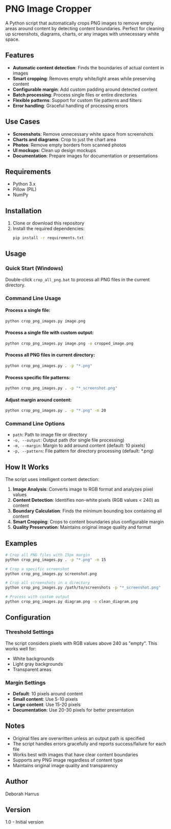 # PNG Image Cropper

A Python script that automatically crops PNG images to remove empty areas around content by detecting content boundaries. Perfect for cleaning up screenshots, diagrams, charts, or any images with unnecessary white space.

## Features

- **Automatic content detection**: Finds the boundaries of actual content in images
- **Smart cropping**: Removes empty white/light areas while preserving content
- **Configurable margin**: Add custom padding around detected content
- **Batch processing**: Process single files or entire directories
- **Flexible patterns**: Support for custom file patterns and filters
- **Error handling**: Graceful handling of processing errors

## Use Cases

- **Screenshots**: Remove unnecessary white space from screenshots
- **Charts and diagrams**: Crop to just the chart area
- **Photos**: Remove empty borders from scanned photos
- **UI mockups**: Clean up design mockups
- **Documentation**: Prepare images for documentation or presentations

## Requirements

- Python 3.x
- Pillow (PIL)
- NumPy

## Installation

1. Clone or download this repository
2. Install the required dependencies:
   ```bash
   pip install -r requirements.txt
   ```

## Usage

### Quick Start (Windows)
Double-click `crop_all_png.bat` to process all PNG files in the current directory.

### Command Line Usage

#### Process a single file:
```bash
python crop_png_images.py image.png
```

#### Process a single file with custom output:
```bash
python crop_png_images.py image.png -o cropped_image.png
```

#### Process all PNG files in current directory:
```bash
python crop_png_images.py . -p "*.png"
```

#### Process specific file patterns:
```bash
python crop_png_images.py . -p "*_screenshot.png"
```

#### Adjust margin around content:
```bash
python crop_png_images.py . -p "*.png" -m 20
```

### Command Line Options

- `path`: Path to image file or directory
- `-o, --output`: Output path (for single file processing)
- `-m, --margin`: Margin to add around content (default: 10 pixels)
- `-p, --pattern`: File pattern for directory processing (default: *.png)

## How It Works

The script uses intelligent content detection:

1. **Image Analysis**: Converts image to RGB format and analyzes pixel values
2. **Content Detection**: Identifies non-white pixels (RGB values < 240) as content
3. **Boundary Calculation**: Finds the minimum bounding box containing all content
4. **Smart Cropping**: Crops to content boundaries plus configurable margin
5. **Quality Preservation**: Maintains original image quality and format

## Examples

```bash
# Crop all PNG files with 15px margin
python crop_png_images.py . -p "*.png" -m 15

# Crop a specific screenshot
python crop_png_images.py screenshot.png

# Crop all screenshots in a directory
python crop_png_images.py /path/to/screenshots -p "*_screenshot.png"

# Process with custom output
python crop_png_images.py diagram.png -o clean_diagram.png
```

## Configuration

### Threshold Settings
The script considers pixels with RGB values above 240 as "empty". This works well for:
- White backgrounds
- Light gray backgrounds
- Transparent areas

### Margin Settings
- **Default**: 10 pixels around content
- **Small content**: Use 5-10 pixels
- **Large content**: Use 15-20 pixels
- **Documentation**: Use 20-30 pixels for better presentation

## Notes

- Original files are overwritten unless an output path is specified
- The script handles errors gracefully and reports success/failure for each file
- Works best with images that have clear content boundaries
- Supports any PNG image regardless of content type
- Maintains original image quality and transparency

## Author

Deborah Harrus

## Version

1.0 - Initial version 

